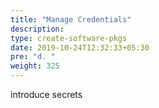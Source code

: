 ```yaml
---
title: "Manage Credentials"
description:
type: create-software-pkgs
date: 2019-10-24T12:32:33+05:30
pre: "d. "
weight: 325
---
```


introduce secrets

